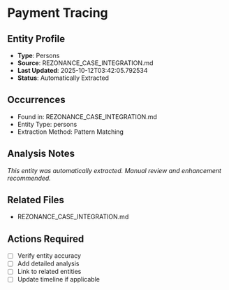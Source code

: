# Payment Tracing

## Entity Profile
- **Type**: Persons
- **Source**: REZONANCE_CASE_INTEGRATION.md
- **Last Updated**: 2025-10-12T03:42:05.792534
- **Status**: Automatically Extracted

## Occurrences
- Found in: REZONANCE_CASE_INTEGRATION.md
- Entity Type: persons
- Extraction Method: Pattern Matching

## Analysis Notes
*This entity was automatically extracted. Manual review and enhancement recommended.*

## Related Files
- REZONANCE_CASE_INTEGRATION.md

## Actions Required
- [ ] Verify entity accuracy
- [ ] Add detailed analysis
- [ ] Link to related entities
- [ ] Update timeline if applicable
